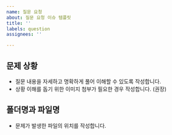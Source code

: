 ```yaml
---
name: 질문 요청
about: 질문 요청 이슈 템플릿
title: ''
labels: question
assignees: ''

---
```


## 문제 상황
- 질문 내용을 자세하고 명확하게 풀어 이해할 수 있도록 작성합니다.
- 상황 이해를 돕기 위한 이미지 첨부가 필요한 경우 작성합니다. (권장)

## 폴더명과 파일명
- 문제가 발생한 파일의 위치를 작성합니다.
